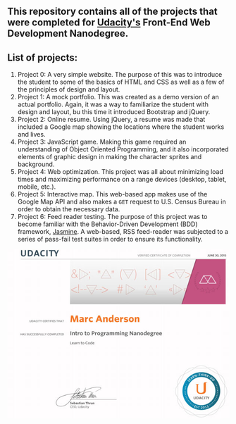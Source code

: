 ## This repository contains all of the projects that were completed for [Udacity's](https://www.udacity.com) Front-End Web Development Nanodegree.

## List of projects:
1. Project 0: A very simple website. The purpose of this was to introduce the student to some of the basics of HTML and CSS as well as a few of the principles of design and layout.
2. Project 1: A mock portfolio. This was created as a demo version of an actual portfolio. Again, it was a way to familiarize the student with design and layout, bu this time it introduced Bootstrap and jQuery.
3. Project 2: Online resume. Using jQuery, a resume was made that included a Google map showing the locations where the student works and lives.
4. Project 3: JavaScript game. Making this game required an understanding of Object Oriented Programming, and it also incorporated elements of graphic design in making the character sprites and background.
5. Project 4: Web optimization. This project was all about minimizing load times and maximizing performance on a range devices (desktop, tablet, mobile, etc.).
6. Project 5: Interactive map. This web-based app makes use of the Google Map API and also makes a `GET` request to U.S. Census Bureau in order to obtain the necessary data.
7. Project 6: Feed reader testing. The purpose of this project was to become familiar with the Behavior-Driven Development (BDD) framework, [Jasmine](http://jasmine.github.io/). A web-based, RSS feed-reader was subjected to a series of pass-fail test suites in order to ensure its functionality.

![Intro to Programming Certificate](https://github.com/marc1981/Udacity-FEND/blob/master/Intro-to-Programming.jpg)
